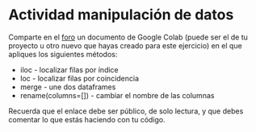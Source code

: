 # Actividad manipulación de datos

Comparte en el [foro](https://github.com/MOOC-UNAM-Publico/curso-datos/discussions/new?category=actividades&title=Actividad%20manipulación%20de%20datos&body=El%20contenido%20de%20tu%20%20actividad) un documento de Google Colab (puede ser el de tu proyecto u otro nuevo que hayas creado para este ejercicio) en el que apliques los siguientes métodos:

- iloc - localizar filas por índice
- loc - localizar filas por coincidencia
- merge - une dos dataframes
- rename(columns=[])  - cambiar el nombre de las columnas

Recuerda que el enlace debe ser público, de solo lectura, y que debes comentar lo que estás haciendo con tu código.
